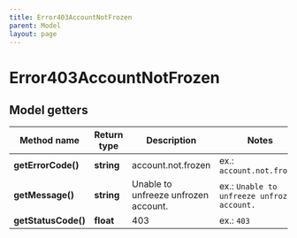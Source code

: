 ```yaml
---
title: Error403AccountNotFrozen
parent: Model
layout: page
---
```


# Error403AccountNotFrozen

## Model getters

Method name | Return type | Description | Notes
------------ | ------------- | ------------- | -------------
**getErrorCode()** | **string** | account.not.frozen | ex.: `account.not.frozen`
**getMessage()** | **string** | Unable to unfreeze unfrozen account. | ex.: `Unable to unfreeze unfrozen account.`
**getStatusCode()** | **float** | 403 | ex.: `403`

